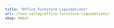 ```yaml
---
title: "Office Furniture Liquidations"
url: /leon-valley/office-furniture-liquidations/
shop: Möbel
---
```

